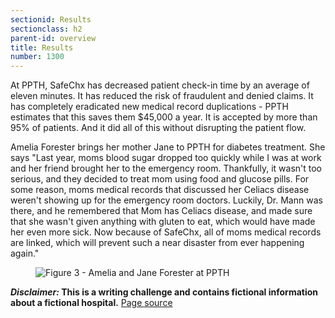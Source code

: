 ```yaml
---
sectionid: Results
sectionclass: h2
parent-id: overview
title: Results
number: 1300
---
```

At PPTH, SafeChx has decreased patient check-in time by an average of eleven minutes. It has reduced the risk of fraudulent and denied claims. It has completely eradicated new medical record duplications - PPTH estimates that this saves them $45,000 a year. It is accepted by more than 95% of patients. And it did all of this without disrupting the patient flow.

Amelia Forester brings her mother Jane to PPTH for diabetes treatment. She says "Last year, moms blood sugar dropped too quickly while I was at work and her friend brought her to the emergency room. Thankfully, it wasn't too serious, and they decided to treat mom using food and glucose pills. For some reason, moms medical records that discussed her Celiacs disease weren't showing up for the emergency room doctors. Luckily, Dr. Mann was there, and he remembered that Mom has Celiacs disease, and made sure that she wasn't given anything with gluten to eat, which would have made her even more sick. Now because of SafeChx, all of moms medical records are linked, which will prevent such a near disaster from ever happening again."

<figure><img style="float: left;" src="https://raw.githubusercontent.com/case-study/gh-pages/img/AmeliaandJean.jpg"><figcaption>Figure 3 - Amelia and Jane Forester at PPTH</figcaption></figure>
  
    
	  
	    
		
**_Disclaimer:_ This is a writing challenge and contains fictional information about a fictional hospital.**
[Page source](https://github.com/knc789/case-study)